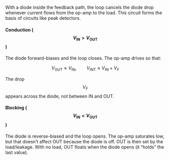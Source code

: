 With a diode inside the feedback path, the loop cancels the diode drop whenever current flows from the op-amp to the load. This circuit forms the basis of circuits like peak detectors.

#### Conduction ($$V_{\text{IN}} > V_{\text{OUT}}$$)

The diode forward-biases and the loop closes. The op-amp drives so that:

$$
V_{\text{OUT}} \approx V_{\text{IN}},\qquad
V_{\text{INT}} \approx V_{\text{IN}} + V_F
$$

The drop $$V_F$$ appears across the diode, not between IN and OUT.

#### Blocking ($$V_{\text{IN}} < V_{\text{OUT}}$$)

The diode is reverse-biased and the loop opens. The op-amp saturates low, but that doesn’t affect OUT because the diode is off. OUT is then set by the load/leakage. With no load, OUT floats when the diode opens (it “holds” the last value).

